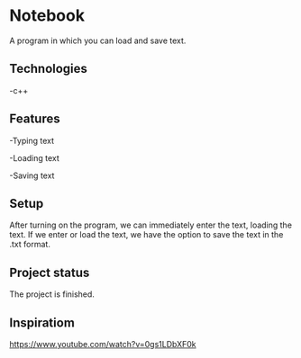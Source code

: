 # Notebook
A program in which you can load and save text.
## Technologies
-c++

## Features
-Typing text

-Loading text

-Saving text

## Setup
After turning on the program, we can immediately enter the text, loading the text. If we enter or load the text, we have the option to save the text in the .txt format.
## Project status
The project is finished.
## Inspiratiom
https://www.youtube.com/watch?v=0gs1LDbXF0k
